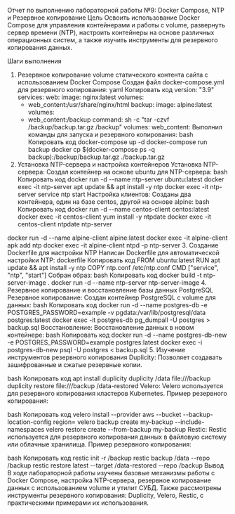 Отчет по выполнению лабораторной работы №9: Docker Compose, NTP и Резервное копирование
Цель
Освоить использование Docker Compose для управления контейнерами и работы с volume, развернуть сервер времени (NTP), настроить контейнеры на основе различных операционных систем, а также изучить инструменты для резервного копирования данных.

Шаги выполнения
1. Резервное копирование volume статического контента сайта с использованием Docker Compose
Создан файл docker-compose.yml для резервного копирования:
yaml
Копировать код
version: "3.9"
services:
  web:
    image: nginx:latest
    volumes:
      - web_content:/usr/share/nginx/html
  backup:
    image: alpine:latest
    volumes:
      - web_content:/backup
    command: sh -c "tar -czvf /backup/backup.tar.gz /backup"
volumes:
  web_content:
Выполнил команды для запуска и резервного копирования:
bash
Копировать код
docker-compose up -d
docker-compose run backup
docker cp $(docker-compose ps -q backup):/backup/backup.tar.gz ./backup.tar.gz
2. Установка NTP-сервера и настройка контейнеров
Установка NTP-сервера:
Создал контейнер на основе ubuntu для NTP-сервера:
bash
Копировать код
docker run -d --name ntp-server ubuntu:latest
docker exec -it ntp-server apt update && apt install -y ntp
docker exec -it ntp-server service ntp start
Настройка клиентов:
Созданы два контейнера, один на базе centos, другой на основе alpine:
bash
Копировать код
docker run -d --name centos-client centos:latest
docker exec -it centos-client yum install -y ntpdate
docker exec -it centos-client ntpdate ntp-server

docker run -d --name alpine-client alpine:latest
docker exec -it alpine-client apk add ntp
docker exec -it alpine-client ntpd -p ntp-server
3. Создание Dockerfile для настройки NTP
Написан Dockerfile для автоматической настройки NTP:
dockerfile
Копировать код
FROM ubuntu:latest
RUN apt update && apt install -y ntp
COPY ntp.conf /etc/ntp.conf
CMD ["service", "ntp", "start"]
Собран образ:
bash
Копировать код
docker build -t ntp-server-image .
docker run -d --name ntp-server ntp-server-image
4. Резервное копирование и восстановление базы данных PostgreSQL
Резервное копирование:
Создан контейнер PostgreSQL с volume для данных:
bash
Копировать код
docker run -d --name postgres-db -e POSTGRES_PASSWORD=example -v pgdata:/var/lib/postgresql/data postgres:latest
docker exec -it postgres-db pg_dumpall -U postgres > backup.sql
Восстановление:
Восстановление данных в новом контейнере:
bash
Копировать код
docker run -d --name postgres-db-new -e POSTGRES_PASSWORD=example postgres:latest
docker exec -i postgres-db-new psql -U postgres < backup.sql
5. Изучение инструментов резервного копирования
Duplicity: Позволяет создавать зашифрованные и сжатые резервные копии.

bash
Копировать код
apt install duplicity
duplicity /data file:///backup
duplicity restore file:///backup /data-restored
Velero:
Velero используется для резервного копирования кластеров Kubernetes. Пример резервного копирования:

bash
Копировать код
velero install --provider aws --bucket <bucket-name> --backup-location-config region=<region>
velero backup create my-backup --include-namespaces <namespace-name>
velero restore create --from-backup my-backup
Restic:
Restic используется для резервного копирования данных в файловую систему или облачные хранилища. Пример резервного копирования:

bash
Копировать код
restic init -r /backup
restic backup /data --repo /backup
restic restore latest --target /data-restored --repo /backup
Вывод
В ходе лабораторной работы изучены базовые механизмы работы с Docker Compose, настройка NTP-сервера, резервное копирование данных с использованием volume и утилит СУБД. Также рассмотрены инструменты резервного копирования: Duplicity, Velero, Restic, с практическими примерами их использования.
